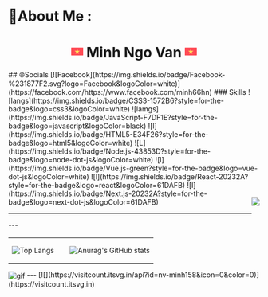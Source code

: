 # 💫About Me :
<h1 align="center"><img alt="Portfolio" src="/vietnam (1).png"> Minh Ngo Van <img alt="Portfolio" src="/vietnam (1).png"></h1> 
## 🌐Socials
[![Facebook](https://img.shields.io/badge/Facebook-%231877F2.svg?logo=Facebook&logoColor=white)](https://facebook.com/https://www.facebook.com/minh66hn) 
### Skills 
![langs](https://img.shields.io/badge/CSS3-1572B6?style=for-the-badge&logo=css3&logoColor=white)
![lamgs](https://img.shields.io/badge/JavaScript-F7DF1E?style=for-the-badge&logo=javascript&logoColor=black)
![l](https://img.shields.io/badge/HTML5-E34F26?style=for-the-badge&logo=html5&logoColor=white) 
![L](https://img.shields.io/badge/Node.js-43853D?style=for-the-badge&logo=node-dot-js&logoColor=white)
![l](https://img.shields.io/badge/Vue.js-green?style=for-the-badge&logo=vue-dot-js&logoColor=white)
![l](https://img.shields.io/badge/React-20232A?style=for-the-badge&logo=react&logoColor=61DAFB)
![l](https://img.shields.io/badge/Next.js-20232A?style=for-the-badge&logo=next-dot-js&logoColor=61DAFB)
 <img align="right" height="80em" src="https://i.pinimg.com/originals/4a/ff/a0/4affa0f1f9da41409869f7da57e0f88c.gif" >
<hr>
---
<table width="100%">

<td valign="top" width="40%">

![Top Langs](https://github-readme-stats.vercel.app/api/top-langs/?username=nv-minh&layout=compact) 

</td>
<td valign="top" width="60%">

  ![Anurag's GitHub stats](https://github-readme-stats.vercel.app/api?username=nv-minh&theme=vue-dark&show_icons=true)


</td>
</tr>
</table>
<img alt="gif" align="center" src="/videoplasty-11018-chill-coding-programming-lofi-animation-stock-animation-pdp.gif"> 
---
[![](https://visitcount.itsvg.in/api?id=nv-minh158&icon=0&color=0)](https://visitcount.itsvg.in)
